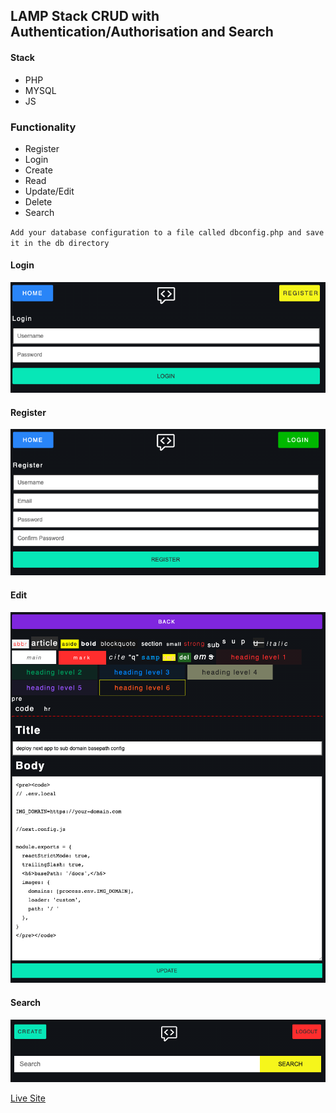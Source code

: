 ## LAMP Stack CRUD with Authentication/Authorisation and Search

#### Stack
- PHP
- MYSQL
- JS

### Functionality

- Register
- Login
- Create
- Read
- Update/Edit
- Delete
- Search

`Add your database configuration to a file called dbconfig.php and save it in the db directory`

#### Login
![Preview](https://github.com/matthew-via-music/codesearch/raw/main/preview/login.png)
#### Register
![Preview](https://github.com/matthew-via-music/codesearch/raw/main/preview/register.png)
#### Edit
![Preview](https://github.com/matthew-via-music/codesearch/raw/main/preview/edit.png)
#### Search
![Preview](https://github.com/matthew-via-music/codesearch/raw/main/preview/search.png)

[Live Site](https://codesearch.olk1.com)